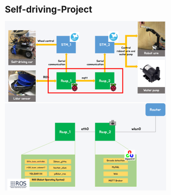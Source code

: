 # Self-driving-Project
![](https://github.com/Team-Gitta/Self-driving-project/blob/main/hardware%20topology.png)
![](https://github.com/Team-Gitta/Self-driving-project/blob/main/system%20configuration.png)
